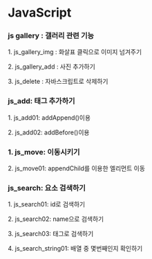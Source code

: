 # JavaScript

<div id="gallery">
    <h3>js gallery : 갤러리 관련 기능</h3>
    <p>1. js_gallery_img : 화살표 클릭으로 이미지 넘겨주기</p>
    <p>2. js_gallery_add : 사진 추가하기</p>
    <p>3. js_delete : 자바스크립트로 삭제하기</p>
</div>
<div id="add">
    <h3>js_add: 태그 추가하기</h3>
    <p>1. js_add01: addAppend()이용</p>
    <p>2. js_add02: addBefore()이용</p>
</div>
<div id="move">
    <h3>1. js_move: 이동시키기</h3>
    <p>2. js_move01: appendChild를 이용한 엘리먼트 이동</p>
</div>
<div id="search">
    <h3>js_search: 요소 검색하기</h3>
    <p>1. js_search01: id로 검색하기</p>
    <p>2. js_search02: name으로 검색하기</p>
    <p>3. js_search03: 태그로 검색하기</p>
    <p>4. js_search_string01: 배열 중 몇번째인지 확인하기</p>
</div>
